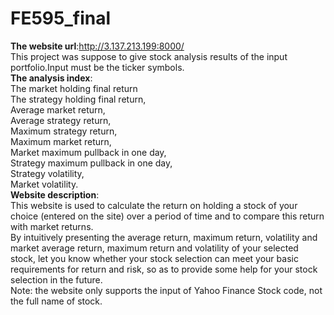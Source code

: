 # FE595_final
**The website url**:http://3.137.213.199:8000/  
This project was suppose to give stock analysis results of the input portfolio.Input must be the ticker symbols.    
**The analysis index**:   
The market holding final return  
The strategy holding final return,    
Average market return,    
Average strategy return,    
Maximum strategy return,    
Maximum market return,    
Market maximum pullback in one day,    
Strategy maximum pullback in one day,    
Strategy volatility,    
Market volatility.   
**Website description**:  
This website is used to calculate the return on holding a stock of your choice (entered on the site) over a period of time and to compare this return with market returns.  
By intuitively presenting the average return, maximum return, volatility and market average return, maximum return and volatility of your selected stock, let you know whether your stock selection can meet your basic requirements for return and risk, so as to provide some help for your stock selection in the future.  
Note: the website only supports the input of Yahoo Finance Stock code, not the full name of stock.
